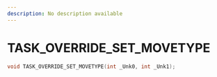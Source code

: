 ```yaml
---
description: No description available 
---
```


# TASK_OVERRIDE_SET_MOVETYPE

```cpp
void TASK_OVERRIDE_SET_MOVETYPE(int _Unk0, int _Unk1);
```